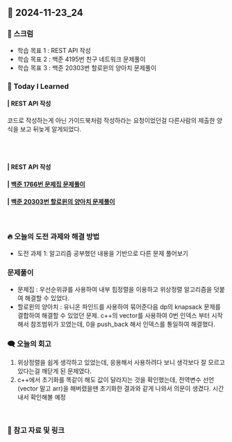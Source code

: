 ## 📆 2024-11-23_24

### 🔔 스크럼

- 학습 목표 1 : REST API 작성
- 학습 목표 2 : 백준 4195번 친구 네트워크 문제풀이
- 학습 목표 3 : 백준 20303번 할로윈의 양아치 문제풀이
  <br/>


### 🚀 Today I Learned

#### | REST API 작성
코드로 작성하는게 아닌 가이드북처럼 작성하라는 요청이었던걸 다른사람의 제출한 양식을 보고 뒤늦게 알게되었다.

<br/>
<br/>

#### | REST API 작성
#### | [백준 1766번 문제집 문제풀이](https://github.com/availrum/newb/blob/main/workbook.cpp)
#### | [백준 20303번 할로윈의 양아치 문제풀이](https://github.com/availrum/newb/blob/main/halloweenbully.cpp)
<br/>

### 🔥 오늘의 도전 과제와 해결 방법

- 도전 과제 1: 알고리즘 공부했던 내용을 기반으로 다른 문제 풀어보기
  <br/>

### 문제풀이
- 문제집 : 우선순위큐를 사용하여 내부 힙정렬을 이용하고 위상정렬 알고리즘을 덧붙여 해결할 수 있었다.
- 할로윈의 양아치 : 유니온 파인드를 사용하여 묶어준다음 dp의 knapsack 문제를 결합하여 해결할 수 있었던 문제.
  c++의 vector를 사용하여 0번 인덱스 부터 시작해서 참조범위가 꼬였는데, 0을 push_back 해서 인덱스를 통일하여 해결했다.

### 🗨️ 오늘의 회고

<!--
- 오늘의 학습 경험에 대한 자유로운 생각이나 느낀 점을 기록합니다.
- 성공적인 점, 개선해야 할 점, 새롭게 시도하고 싶은 방법 등을 포함할 수 있습니다.-->
1. 위상정렬을 쉽게 생각하고 있었는데, 응용해서 사용하려다 보니 생각보다 잘 모르고 있다는걸 깨닫게 된 문제였다.
2. c++에서 초기화를 똑같이 해도 값이 달라지는 것을 확인했는데, 전역변수 선언(vector 말고 arr)을 해버렸을땐 초기화한 결과와 같게 나와서 의문이 생겼다. 시간내서 확인해볼 예정
  <br/>


### 📰 참고 자료 및 링크
